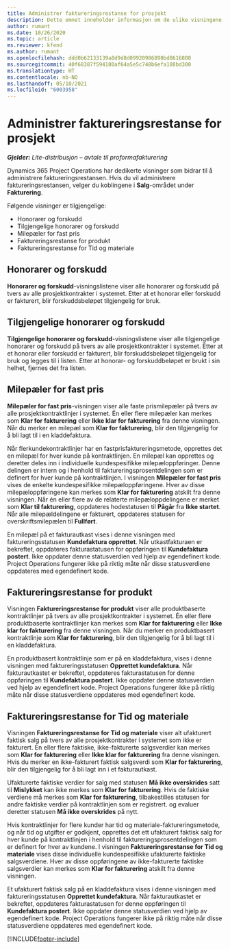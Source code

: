```yaml
---
title: Administrer faktureringsrestanse for prosjekt
description: Dette emnet inneholder informasjon om de ulike visningene som er tilgjengelige for bruk ved behandling av faktureringsreserve på prosjekter.
author: rumant
ms.date: 10/26/2020
ms.topic: article
ms.reviewer: kfend
ms.author: rumant
ms.openlocfilehash: ddd0b62133139a8d9d8d09920986890bd8616808
ms.sourcegitcommit: 40f68387f594180af64a5e5c748b6efa188bd300
ms.translationtype: HT
ms.contentlocale: nb-NO
ms.lasthandoff: 05/10/2021
ms.locfileid: "6003958"
---
```

# <a name="manage-project-billing-backlog"></a>Administrer faktureringsrestanse for prosjekt 

_**Gjelder:** Lite-distribusjon – avtale til proformafakturering_

Dynamics 365 Project Operations har dedikerte visninger som bidrar til å administrere faktureringsrestansen. Hvis du vil administrere faktureringsrestansen, velger du koblingene i **Salg**-området under **Fakturering**. 

Følgende visninger er tilgjengelige:

- Honorarer og forskudd
- Tilgjengelige honorarer og forskudd
- Milepæler for fast pris
- Faktureringsrestanse for produkt
- Faktureringsrestanse for Tid og materiale

## <a name="retainers-and-advances"></a>Honorarer og forskudd

**Honorarer og forskudd**-visningslistene viser alle honorarer og forskudd på tvers av alle prosjektkontrakter i systemet. Etter at et honorar eller forskudd er fakturert, blir forskuddsbeløpet tilgjengelig for bruk.

## <a name="available-retainers-and-advances"></a>Tilgjengelige honorarer og forskudd

**Tilgjengelige honorarer og forskudd**-visningslistene viser alle tilgjengelige honorarer og forskudd på tvers av alle prosjektkontrakter i systemet. Etter at et honorar eller forskudd er fakturert, blir forskuddsbeløpet tilgjengelig for bruk og legges til i listen. Etter at honorar- og forskuddbeløpet er brukt i sin helhet, fjernes det fra listen.

## <a name="fixed-price-milestones"></a>Milepæler for fast pris

**Milepæler for fast pris**-visningen viser alle faste prismilepæler på tvers av alle prosjektkontraktlinjer i systemet. Én eller flere milepæler kan merkes som **Klar for fakturering** eller **Ikke klar for fakturering** fra denne visningen. Når du merker en milepæl som **Klar for fakturering**, blir den tilgjengelig for å bli lagt til i en kladdefaktura.

Når flerkundekontraktlinjer har en fastprisfaktureringsmetode, opprettes det en milepæl for hver kunde på kontraktlinjen. En milepæl kan opprettes og deretter deles inn i individuelle kundespesifikke milepæloppføringer. Denne delingen er intern og i henhold til faktureringsprosentdelingen som er definert for hver kunde på kontraktlinjen. I visningen **Milepæler for fast pris** vises de enkelte kundespesifikke milepæloppføringene. Hver av disse milepæloppføringene kan merkes som **Klar for fakturering** atskilt fra denne visningen. Når én eller flere av de relaterte milepæloppdelingene er merket som **Klar til fakturering**, oppdateres hodestatusen til **Pågår** fra **Ikke startet**. Når alle milepældelingene er fakturert, oppdateres statusen for overskriftsmilepælen til **Fullført**.

En milepæl på et fakturautkast vises i denne visningen med faktureringsstatusen **Kundefaktura opprettet**. Når utkastfakturaen er bekreftet, oppdateres fakturastatusen for oppføringen til **Kundefaktura postert**. Ikke oppdater denne statusverdien ved hjelp av egendefinert kode. Project Operations fungerer ikke på riktig måte når disse statusverdiene oppdateres med egendefinert kode.

## <a name="product-billing-backlog"></a>Faktureringsrestanse for produkt

Visningen **Faktureringsrestanse for produkt** viser alle produktbaserte kontraktlinjer på tvers av alle prosjektkontrakter i systemet. Én eller flere produktbaserte kontraktlinjer kan merkes som **Klar for fakturering** eller **Ikke klar for fakturering** fra denne visningen. Når du merker en produktbasert kontraktlinje som **Klar for fakturering**, blir den tilgjengelig for å bli lagt til i en kladdefaktura.

En produktbasert kontraktlinje som er på en kladdefaktura, vises i denne visningen med faktureringsstatusen **Opprettet kundefaktura**. Når fakturautkastet er bekreftet, oppdateres fakturastatusen for denne oppføringen til **Kundefaktura postert**. Ikke oppdater denne statusverdien ved hjelp av egendefinert kode. Project Operations fungerer ikke på riktig måte når disse statusverdiene oppdateres med egendefinert kode.

## <a name="time-and-material-billing-backlog"></a>Faktureringsrestanse for Tid og materiale

Visningen **Faktureringsrestanse for Tid og materiale** viser alt ufakturert faktisk salg på tvers av alle prosjektkontrakter i systemet som ikke er fakturert. Én eller flere faktiske, ikke-fakturerte salgsverdier kan merkes som **Klar for fakturering** eller **Ikke klar for fakturering** fra denne visningen. Hvis du merker en ikke-fakturert faktisk salgsverdi som **Klar for fakturering**, blir den tilgjengelig for å bli lagt inn i et fakturautkast.

Ufakturerte faktiske verdier for salg med statusen **Må ikke overskrides** satt til **Mislykket** kan ikke merkes som **Klar for fakturering**. Hvis de faktiske verdiene må merkes som **Klar for fakturering**, tilbakestilles statusen for andre faktiske verdier på kontraktlinjen som er registrert. og evaluer deretter statusen **Må ikke overskrides** på nytt.

Hvis kontraktlinjer for flere kunder har tid og materiale-faktureringsmetode, og når tid og utgifter er godkjent, opprettes det ett ufakturert faktisk salg for hver kunde på kontraktlinjen i henhold til faktureringsprosentdelingen som er definert for hver av kundene. I visningen **Faktureringsrestanse for Tid og materiale** vises disse individuelle kundespesifikke ufakturerte faktiske salgsverdiene. Hver av disse oppføringene av ikke-fakturerte faktiske salgsverdier kan merkes som **Klar for fakturering** atskilt fra denne visningen.

Et ufakturert faktisk salg på en kladdefaktura vises i denne visningen med faktureringsstatusen **Opprettet kundefaktura**. Når fakturautkastet er bekreftet, oppdateres fakturastatusen for denne oppføringen til **Kundefaktura postert**. Ikke oppdater denne statusverdien ved hjelp av egendefinert kode. Project Operations fungerer ikke på riktig måte når disse statusverdiene oppdateres med egendefinert kode.


[!INCLUDE[footer-include](../../includes/footer-banner.md)]
